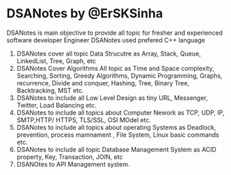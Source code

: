 # DSANotes by @ErSKSinha

DSANotes is main objective to provide all topic for fresher and experienced software developer Engineer
DSANotes used prefered C++ language

1. DSANotes cover all topic Data Strucutre as Array, Stack, Queue, LinkedList, Tree, Graph, etc
2. DSANotes Cover Algorithms All topic as Time and Space complexity, Searching, Sorting, Greedy Algorithms, 
   Dynamic Programming, Graphs, recurrence, Divide and conquer,  Hashing, Tree, Binary Tree, Backtracking,
   MST etc.
3. DSANotes to include all Low Level Design as tiny URL, Messenger, Twitter, Load Balancing etc.
4. DSANotes to include all topics about Computer Nework as TCP, UDP, IP, SMTP,HTTP/ HTTPS, TLS/SSL,  OSI MOdel etc.
5. DSANotes to include all topics about operating Systems as Deadlock, prevention, process mamnament , File System, Linux basic commands etc.
6. DSANotes to include all topic Database Management System as ACID property, Key, Transaction, JOIN, etc
7. DSANOtes to API Management system.


